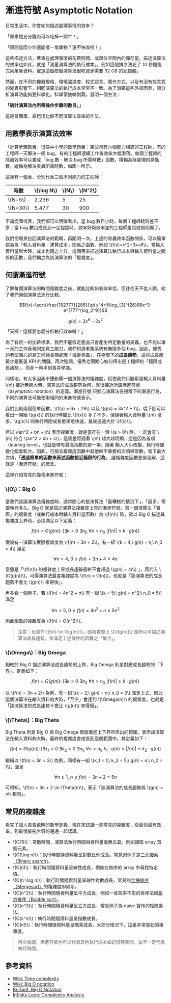 # 漸進符號 Asymptotic Notation

日常生活中，你會如何描述處理事情的效率？

「原來她五分鐘內可以吃掉一頭牛！」

「房間這麼小你還能擺一堆雜物？還不快收拾！」

這些描述方法，著重在處理事情的花費時間，或單位空間內的儲存量。描述演算法的效率也如此，就是「測量演算法的執行成本」，例如這個排序法花了 10 秒鐘跑完兩萬筆資料，或是這個模擬演算法很吃資源需要 32 GB 的記憶體。

然而，在不同的機器規格、環境溫濕度、程式語言、實作方式，以及有沒有放乖乖的變異影響下，相同演算法的執行成本常常不一致。為了消弭這些外部因素，讓分析演算法能夠更科學化。科學家抽絲剝繭，發明一個方法：

**「統計演算法內所需操作步驟的數目。」**

這是最簡單，最粗淺比較不同演算法效率的作法。

## 用數學表示演算法效率

「計算步驟數目」很像中小學的數學題目：某公司有六個能力相異的工程師，有的工程師一天解決一個 bug，有的工程師連續工作後效率大幅滑落。每個工程師的除蟲效率可以畫成「bug 數 - 解決 bug 所需時數」函數，橫軸為待處理的臭蟲數，縱軸為解決臭蟲所需時數，如圖一所示。

這裡有一張表，分別代表三個不同能力的工程師：

| 時數       | \\(\log N\\) | \\(N\\) | \\(N^2\\) |
| ---------- | ------------ | ------- | --------- |
| \\(N=5\\)  | 2.236        | 5       | 25        |
| \\(N=30\\) | 5.477        | 30      | 900       |

不論從圖或表，我們都可以明確看出，當 bug 數目小時，每個工程師耗時差不多；當 bug 數目成長到一定程度時，效率好與效率差的工程師差距就很明顯了。

我們把場景拉回演算法的範疇，再闡明一次。上述的除蟲效率函數關係，可以簡單視為為「輸入資料量 - 運算成本」關係之函數。例如 \\(f(x)=x^2+3x+6\\)。當輸入資料量增大時，成本也隨之上升，這個用來描述演算法執行成本與輸入資料量之關係的函數，我們稱之為該演算法的「複雜度」。

## 何謂漸進符號

了解每個演算法的時間複雜度之後，就能比較何者效率佳。但往往天不從人願，給了我們兩個演算法進行比較。

$$f(x)=\sqrt{\frac{182777}{286}}\pi x^4+5\log_{3}^{26}88x^3-e^{777^{log_2^9}}$$

$$g(x)=3x^6-2x^2$$

「天啊！這樣要怎麼分析執行效率呀！」

為了有統一的加薪標準，我們不能假定產品只會產生特定數量的臭蟲，也不能以單一天的工作表現判定員工能力，我們知道老舊系統有無限多個 bug，因此，優秀的老闆關心的是工程師長期處理「海量臭蟲」，在極限下的**成長趨勢**，這些成長趨勢才是衡量 KPI 的關鍵。再次強調，優秀老闆關心如何榨出是工程師的「極限成長趨勢」，而非一時半刻賣弄學識。

同樣地，有太多因素干擾影響一個演算法的複雜度，假使我們只觀察當輸入資料量 \\(n\\) 接近無窮大時，演算法的成長趨勢為何，就很接近所謂漸進符號（asymptotic notation）的定義。漸進符號 只關心演算法在極限下的漸進行為，不同的演算法可能使用相同的漸進符號表示。

我們比較兩個簡單函數，\\(f(x) = 6x + 29\\) 以及 \\(g(x) = 3x^2 + 1\\)。從下圖可以看出一開始 \\(g(x)\\) 的執行時間比 \\(f(x)\\) 多了不少，但隨著輸入資料量 \\(n\\) 增多，\\(g(x)\\) 的執行時間成長愈來愈快速，最後遠遠大於 \\(f(x)\\)。

若以 \\(an^2 + bn + c\\)  表示複雜度，就是當存在一個 \\(a > 0\\) 時，一定會有 \\(n\\) 符合 \\(an^2 > bn + c\\)，這個差距隨著 \\(n\\) 越大越明顯，這是因為首項（leading term），也就是帶有最高指數的那一項，隨著 輸入大小改變，執行時間變化幅度較大。因此，可捨去複雜度函數中其他較不重要的次項與常數，留下最大次項，「**透過簡單的函數來表述函數接近極限的行為**」,讓複雜度函數更易理解，這就是「漸進符號」的概念。

這裡介紹常見的幾種漸進符號：

### \\(O\\)：Big O

當我們談論演算法複雜度時，通常關心的是演算法「最糟糕的情況下」，「最多」需要執行多久。Big O 就是描述演算法複雜度上界的漸進符號，當一個演算法「實際」的複雜度（或執行成本對輸入資料量函數）為 \\(f(n)\\) 時，欲以 Big O 描述其複雜度上界時，必須滿足以下定義：

$$f(n) = O(g(n)) \colon \{\exists k>0\ \exists n_0\ \forall n>n_0\ |f(n)| \leq k \cdot g(n)\}$$

假設有一演算法實際複雜度為 \\(f(n) = 3n + 2\\)，有一組 \\(k = 4\;\ g(n) = n\;\ n_0 = 4\\) 滿足

$$\forall n > 4,\ 0 \leq f(n) = 3n + 4 \leq 4n$$

意思是「\\(f(n)\\) 的複雜度上界成長趨勢最終不會超過 \\(g(n) = 4n\\) 」，再代入 \\(O(g(n))\\)，可得演算法最差複雜度為 \\(f(n) = O(n)\\)，也就是「該演算法的成長趨勢不會比 \\(g(n)\\) 來得快」。

再多看一個例子，若 \\(f(n) = 4n^2 + n\\) 有一組 \\(k = 5\;\ g(n) = n^2\;\ n_0 = 5\\) 滿足

$$\forall n > 5,\ 0 \leq f(n) = 4n^2 + n \leq 5n^2$$

則此函數的複雜度為 \\(f(n) = O(n^2)\\)。

> 注意：也寫作 \\(f(n) \in O(g(n))\\)，因為實際上 \\(O(g(n))\\) 是所以可描述演算法成長趨勢，並滿足上述條件的函數之「集合」。

### \\(\Omega\\)：Big Omega

相較於 Big O 描述演算法成長趨勢的上界，Big Omega 則是對應成長趨勢的「下界」，定義如下：

$$f(n) = \Omega(g(n)) \colon \{\exists k>0\ \exists n_0\ \forall n>n_0\ |f(n)| \geq k \cdot g(n)\}$$

以 \\(f(n) = 3n + 2\\) 為例，有一組 \\(k = 2\;\ g(n) = n\;\ n_0 = 0\\) 滿足上式，因此這個演算法在輸入資料夠大時，「至少」會達到 \\(\Omega(n)\\) 的複雜度，也就是「該演算法的成長趨勢不會比 \\(g(n)\\) 來得慢」。

### \\(\Theta\\)：Big Theta

Big Theta 則是 Big O 與 Big Omega 兩個漸進上下界所夾出的範圍，表示該演算法在輸入資料夠大時，最終的複雜度會成長到這個範圍中。其定義如下：

$$f(n) = \Theta(g(n)) \colon \{\exists k_1>0\ \exists k_2>0\ \exists n_0\ \forall n>n_0\ k_1 \cdot g(n) \leq |f(n)| \leq k_2 \cdot g(n)\}$$

繼續以 \\(f(n) = 3n + 2\\) 為例，同樣有一組 \\(k_1 = 1\;\ k_2 = 5\;\ g(n) = n\;\ n_0 = 1\\)，滿足

$$\forall n \geq 1,\ n \leq f(n) = 3n + 2 \leq 5n$$

可得知，\\(f(n) = 3n + 2 \in \Theta(n)\\)，表示「該演算法的成長趨勢與 \\(g(n) = n\\) 相同」。

## 常見的複雜度

看完了讓人昏昏欲睡的數學定義，現在來認識一些常見的複雜度，從最快最有效率，到最慢最拖台錢的通通一起認識。

- \\(O(1)\\)：常數時間，演算法執行時間與資料量毫無瓜葛。例如讀取 array 首個元素。
- \\(O(\log n)\\)：執行時間隨資料量呈對數比例成長。常見的例子是[二元搜索（Binary search）](../search/)。
- \\(O(n)\\)：執行時間隨資料量呈線性成長，例如在無序的 array 中尋找特定值。
- \\(O(n \log n)\\)：執行時間隨資料量呈線性對數成長，常見的[合併排序（Mergesort）](../sorting/mergesort)的複雜度即如斯。
- \\(O(n^2)\\)：執行時間隨資料量呈平方成長，例如一些效率不彰的排序法如[氣泡排序（Bubble sort）](../sorting/bubble_sort)。
- \\(O(n^3)\\)：執行時間隨資料量呈立方成長，常見例子為 naïve 實作的矩陣乘法。
- \\(O(c^n)\\)：執行時間隨資料量呈指數成長。
- \\(O(n!)\\)：執行時間隨資料量呈階乘成長，大部分情況下，這是非常差勁的複雜度。

> 再次強調，漸進符號也可以代表其他執行成本如記憶體空間，並不一定代表執行時間。

## 參考資料

- [Wiki: Time complexity](https://en.wikipedia.org/wiki/Time_complexity)
- [Wiki: Big O notation](https://en.wikipedia.org/wiki/Big_O_notation)
- [Brilliant: Big O Notation](https://brilliant.org/wiki/big-o-notation/)
- [Infinite Loop: Complexity Analysis](http://program-lover.blogspot.com/2008/10/complexity-analysis.html)

